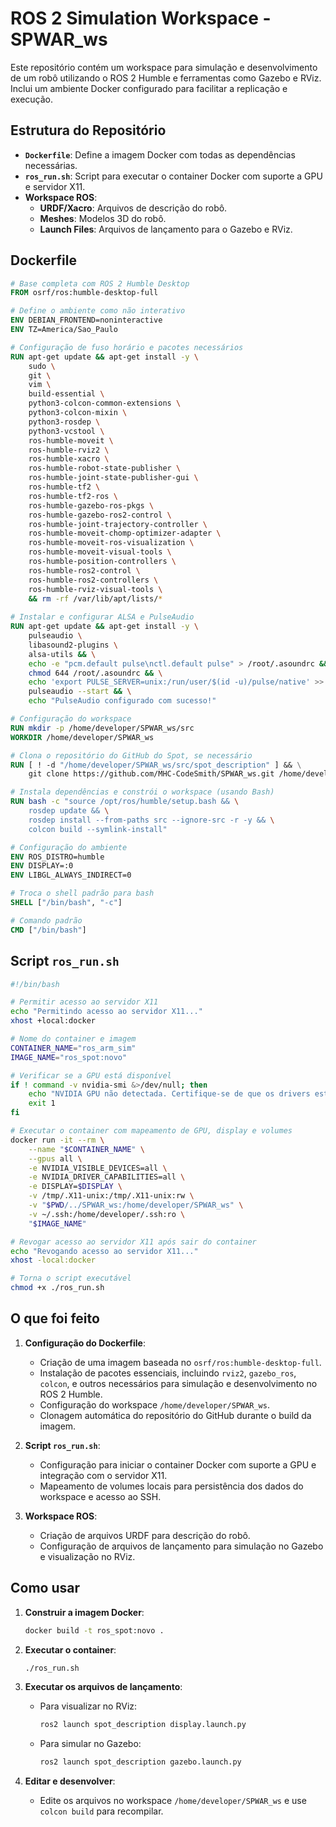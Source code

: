 # ROS 2 Simulation Workspace - SPWAR_ws

Este repositório contém um workspace para simulação e desenvolvimento de um robô utilizando o ROS 2 Humble e ferramentas como Gazebo e RViz. Inclui um ambiente Docker configurado para facilitar a replicação e execução.

## Estrutura do Repositório

- **`Dockerfile`**: Define a imagem Docker com todas as dependências necessárias.
- **`ros_run.sh`**: Script para executar o container Docker com suporte a GPU e servidor X11.
- **Workspace ROS**:
  - **URDF/Xacro**: Arquivos de descrição do robô.
  - **Meshes**: Modelos 3D do robô.
  - **Launch Files**: Arquivos de lançamento para o Gazebo e RViz.

## Dockerfile

```dockerfile
# Base completa com ROS 2 Humble Desktop
FROM osrf/ros:humble-desktop-full

# Define o ambiente como não interativo
ENV DEBIAN_FRONTEND=noninteractive
ENV TZ=America/Sao_Paulo

# Configuração de fuso horário e pacotes necessários
RUN apt-get update && apt-get install -y \
    sudo \
    git \
    vim \
    build-essential \
    python3-colcon-common-extensions \
    python3-colcon-mixin \
    python3-rosdep \
    python3-vcstool \
    ros-humble-moveit \
    ros-humble-rviz2 \
    ros-humble-xacro \
    ros-humble-robot-state-publisher \
    ros-humble-joint-state-publisher-gui \
    ros-humble-tf2 \
    ros-humble-tf2-ros \
    ros-humble-gazebo-ros-pkgs \
    ros-humble-gazebo-ros2-control \
    ros-humble-joint-trajectory-controller \
    ros-humble-moveit-chomp-optimizer-adapter \
    ros-humble-moveit-ros-visualization \
    ros-humble-moveit-visual-tools \
    ros-humble-position-controllers \
    ros-humble-ros2-control \
    ros-humble-ros2-controllers \
    ros-humble-rviz-visual-tools \
    && rm -rf /var/lib/apt/lists/*
    
# Instalar e configurar ALSA e PulseAudio
RUN apt-get update && apt-get install -y \
    pulseaudio \
    libasound2-plugins \
    alsa-utils && \
    echo -e "pcm.default pulse\nctl.default pulse" > /root/.asoundrc && \
    chmod 644 /root/.asoundrc && \
    echo 'export PULSE_SERVER=unix:/run/user/$(id -u)/pulse/native' >> /root/.bashrc && \
    pulseaudio --start && \
    echo "PulseAudio configurado com sucesso!"

# Configuração do workspace
RUN mkdir -p /home/developer/SPWAR_ws/src
WORKDIR /home/developer/SPWAR_ws

# Clona o repositório do GitHub do Spot, se necessário
RUN [ ! -d "/home/developer/SPWAR_ws/src/spot_description" ] && \
    git clone https://github.com/MHC-CodeSmith/SPWAR_ws.git /home/developer/SPWAR_ws/src || echo "Repositório já clonado."

# Instala dependências e constrói o workspace (usando Bash)
RUN bash -c "source /opt/ros/humble/setup.bash && \
    rosdep update && \
    rosdep install --from-paths src --ignore-src -r -y && \
    colcon build --symlink-install"

# Configuração do ambiente
ENV ROS_DISTRO=humble
ENV DISPLAY=:0
ENV LIBGL_ALWAYS_INDIRECT=0

# Troca o shell padrão para bash
SHELL ["/bin/bash", "-c"]

# Comando padrão
CMD ["/bin/bash"]

```

## Script `ros_run.sh`

```bash
#!/bin/bash

# Permitir acesso ao servidor X11
echo "Permitindo acesso ao servidor X11..."
xhost +local:docker

# Nome do container e imagem
CONTAINER_NAME="ros_arm_sim"
IMAGE_NAME="ros_spot:novo"

# Verificar se a GPU está disponível
if ! command -v nvidia-smi &>/dev/null; then
    echo "NVIDIA GPU não detectada. Certifique-se de que os drivers estão instalados."
    exit 1
fi

# Executar o container com mapeamento de GPU, display e volumes
docker run -it --rm \
    --name "$CONTAINER_NAME" \
    --gpus all \
    -e NVIDIA_VISIBLE_DEVICES=all \
    -e NVIDIA_DRIVER_CAPABILITIES=all \
    -e DISPLAY=$DISPLAY \
    -v /tmp/.X11-unix:/tmp/.X11-unix:rw \
    -v "$PWD/../SPWAR_ws:/home/developer/SPWAR_ws" \
    -v ~/.ssh:/home/developer/.ssh:ro \
    "$IMAGE_NAME"

# Revogar acesso ao servidor X11 após sair do container
echo "Revogando acesso ao servidor X11..."
xhost -local:docker

# Torna o script executável
chmod +x ./ros_run.sh
```

## O que foi feito

1. **Configuração do Dockerfile**:
   - Criação de uma imagem baseada no `osrf/ros:humble-desktop-full`.
   - Instalação de pacotes essenciais, incluindo `rviz2`, `gazebo_ros`, `colcon`, e outros necessários para simulação e desenvolvimento no ROS 2 Humble.
   - Configuração do workspace `/home/developer/SPWAR_ws`.
   - Clonagem automática do repositório do GitHub durante o build da imagem.

2. **Script `ros_run.sh`**:
   - Configuração para iniciar o container Docker com suporte a GPU e integração com o servidor X11.
   - Mapeamento de volumes locais para persistência dos dados do workspace e acesso ao SSH.

3. **Workspace ROS**:
   - Criação de arquivos URDF para descrição do robô.
   - Configuração de arquivos de lançamento para simulação no Gazebo e visualização no RViz.

## Como usar

1. **Construir a imagem Docker**:
   ```bash
   docker build -t ros_spot:novo .
   ```

2. **Executar o container**:
   ```bash
   ./ros_run.sh
   ```

3. **Executar os arquivos de lançamento**:
   - Para visualizar no RViz:
     ```bash
     ros2 launch spot_description display.launch.py
     ```
   - Para simular no Gazebo:
     ```bash
     ros2 launch spot_description gazebo.launch.py
     ```

4. **Editar e desenvolver**:
   - Edite os arquivos no workspace `/home/developer/SPWAR_ws` e use `colcon build` para recompilar.
